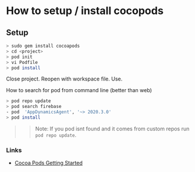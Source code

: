 # How to setup / install cocopods

## Setup

```bash
> sudo gem install cocoapods
> cd <project>
> pod init
> vi Podfile
> pod install

```
Close project.
Reopen with workspace file.
Use.

How to search for pod from command line (better than web)

```bash
> pod repo update
> pod search firebase
- pod  'AppDynamicsAgent', '~> 2020.3.0'
> pod install
```

  >> Note: If you pod isnt found and it comes from custom repos run `pod repo update`.

### Links

- [Cocoa Pods Getting Started](https://guides.cocoapods.org/using/getting-started.html#getting-started)
